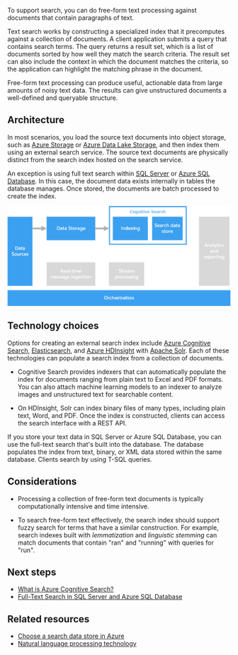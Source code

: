 To support search, you can do free-form text processing against documents that contain paragraphs of text.

Text search works by constructing a specialized index that it precomputes against a collection of documents. A client application submits a query that contains search terms. The query returns a result set, which is a list of documents sorted by how well they match the search criteria. The result set can also include the context in which the document matches the criteria, so the application can highlight the matching phrase in the document.

Free-form text processing can produce useful, actionable data from large amounts of noisy text data. The results can give unstructured documents a well-defined and queryable structure.

## Architecture

In most scenarios, you load the source text documents into object storage, such as [Azure Storage](https://azure.microsoft.com/product-categories/storage) or [Azure Data Lake Storage](https://azure.microsoft.com/services/storage/data-lake-storage), and then index them using an external search service. The source text documents are physically distinct from the search index hosted on the search service.

An exception is using full text search within [SQL Server](https://www.microsoft.com/sql-server/sql-server-downloads) or [Azure SQL Database](https://azure.microsoft.com/products/azure-sql/database). In this case, the document data exists internally in tables the database manages. Once stored, the documents are batch processed to create the index.

![Diagram of a search pipeline.](./images/search-pipeline.png)

## Technology choices

Options for creating an external search index include [Azure Cognitive Search](https://azure.microsoft.com/services/search), [Elasticsearch](https://www.elastic.co), and [Azure HDInsight](https://azure.microsoft.com/services/hdinsight) with [Apache Solr](https://solr.apache.org). Each of these technologies can populate a search index from a collection of documents.

- Cognitive Search provides indexers that can automatically populate the index for documents ranging from plain text to Excel and PDF formats. You can also attach machine learning models to an indexer to analyze images and unstructured text for searchable content.

- On HDInsight, Solr can index binary files of many types, including plain text, Word, and PDF. Once the index is constructed, clients can access the search interface with a REST API.

If you store your text data in SQL Server or Azure SQL Database, you can use the full-text search that's built into the database. The database populates the index from text, binary, or XML data stored within the same database. Clients search by using T-SQL queries.

## Considerations

- Processing a collection of free-form text documents is typically computationally intensive and time intensive.

- To search free-form text effectively, the search index should support fuzzy search for terms that have a similar construction. For example, search indexes built with *lemmatization* and *linguistic stemming* can match documents that contain "ran" and "running" with queries for "run".

## Next steps
- [What is Azure Cognitive Search?](/azure/search/search-what-is-azure-search)
- [Full-Text Search in SQL Server and Azure SQL Database](/sql/relational-databases/search/full-text-search)

## Related resources

- [Choose a search data store in Azure](../technology-choices/search-options.md)
- [Natural language processing technology](../technology-choices/natural-language-processing.yml)
